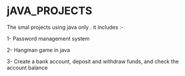 # jAVA_PROJECTS
The smal projects using java only . it includes :-

1- Password management system

2- Hangman game in java

3- Create a bank account, deposit and withdraw funds, and check the account balance
